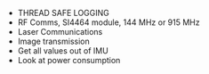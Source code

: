 * THREAD SAFE LOGGING
* RF Comms, SI4464 module, 144 MHz or 915 MHz
* Laser Communications
* Image transmission
* Get all values out of IMU
* Look at power consumption

